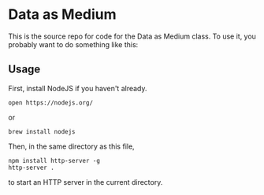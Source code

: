 Data as Medium
==============

This is the source repo for code for the Data as Medium class. To use
it, you probably want to do something like this:

Usage
-----

First, install NodeJS if you haven't already.

    open https://nodejs.org/

or

    brew install nodejs

Then, in the same directory as this file,

    npm install http-server -g
    http-server .

to start an HTTP server in the current directory.

